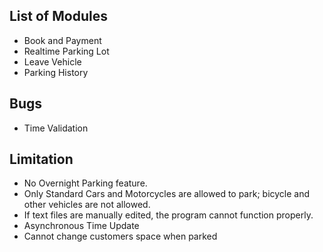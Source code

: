 ## List of Modules
- Book and Payment
- Realtime Parking Lot 
- Leave Vehicle
- Parking History

## Bugs
- Time Validation

## Limitation
- No Overnight Parking feature.
- Only Standard Cars and Motorcycles are allowed to park; bicycle and other vehicles are not allowed.
- If text files are manually edited, the program cannot function properly.
- Asynchronous Time Update
- Cannot change customers space when parked
